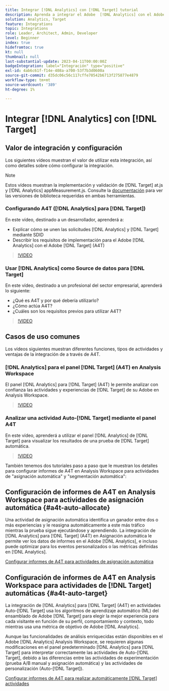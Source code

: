 ```yaml
---
title: Integrar [!DNL Analytics] con [!DNL Target] tutorial
description: Aprenda a integrar el Adobe  [!DNL Analytics] con el Adobe [!DNL Target].
solution: Analytics, Target
feature: Integrations
topic: Integrations
role: Leader, Architect, Admin, Developer
level: Beginner
index: true
hidefromtoc: true
kt: null
thumbnail: null
last-substantial-update: 2023-04-11T00:00:00Z
badgeIntegration: label="Integración" type="positive"
exl-id: 4ab6c61f-f14e-408a-a700-53f7b3d0600a
source-git-commit: d35dc06c56c117cffe70542b6713f275877e4879
workflow-type: tm+mt
source-wordcount: '389'
ht-degree: 1%

---
```


# Integrar [!DNL Analytics] con [!DNL Target]


## Valor de integración y configuración

Los siguientes vídeos muestran el valor de utilizar esta integración, así como detalles sobre cómo configurar la integración.

>[!NOTE]
>
>Estos vídeos muestran la implementación y validación de [!DNL Target] at.js y [!DNL Analytics] appMeasurement.js. Consulte la [documentación](https://experienceleague.adobe.com/docs/target/using/integrate/a4t/a4timplementation.html?lang=es) para ver las versiones de biblioteca requeridas en ambas herramientas.

### Configurando A4T ([!DNL Analytics] para [!DNL Target])

En este vídeo, destinado a un desarrollador, aprenderá a:

* Explicar cómo se unen las solicitudes [!DNL Analytics] y [!DNL Target] mediante SDID
* Describir los requisitos de implementación para el Adobe [!DNL Analytics] con el Adobe [!DNL Target] (A4T)

>[!VIDEO](https://video.tv.adobe.com/v/35146/?quality=12&learn=on)

### Usar [!DNL Analytics] como Source de datos para [!DNL Target]

En este vídeo, destinado a un profesional del sector empresarial, aprenderá lo siguiente:

* ¿Qué es A4T y por qué debería utilizarlo?
* ¿Cómo actúa A4T?
* ¿Cuáles son los requisitos previos para utilizar A4T?

>[!VIDEO](https://video.tv.adobe.com/v/3421724/?quality=12&learn=on&captions=spa)


## Casos de uso comunes

Los vídeos siguientes muestran diferentes funciones, tipos de actividades y ventajas de la integración de a través de A4T.

### [!DNL Analytics] para el panel [!DNL Target] (A4T) en Analysis Workspace

El panel [!DNL Analytics] para [!DNL Target] (A4T) le permite analizar con confianza las actividades y experiencias de [!DNL Target] de su Adobe en Analysis Workspace.

>[!VIDEO](https://video.tv.adobe.com/v/326711/?quality=12&learn=on&captions=spa)

### Analizar una actividad Auto-[!DNL Target] mediante el panel A4T

En este vídeo, aprenderá a utilizar el panel [!DNL Analytics] de [!DNL Target] para visualizar los resultados de una prueba de [!DNL Target] automática.

>[!VIDEO](https://video.tv.adobe.com/v/3412967/?quality=12&learn=on&captions=spa)

También tenemos dos tutoriales paso a paso que le muestran los detalles para configurar informes de A4T en Analysis Workspace para actividades de &quot;asignación automática&quot; y &quot;segmentación automática&quot;:

## Configuración de informes de A4T en Analysis Workspace para actividades de asignación automática {#a4t-auto-allocate}

Una actividad de asignación automática identifica un ganador entre dos o más experiencias y le reasigna automáticamente a este más tráfico mientras la prueba sigue ejecutándose y aprendiendo. La integración de [!DNL Analytics] para [!DNL Target] (A4T) en Asignación automática le permite ver los datos de informes en el Adobe [!DNL Analytics], e incluso puede optimizar para los eventos personalizados o las métricas definidas en [!DNL Analytics].

<a href="https://experienceleague.adobe.com/docs/target-learn/tutorials/integrations/set-up-a4t-reports-in-analysis-workspace-for-auto-allocate-activities.html?lang=es" class="spectrum-Button spectrum-Button--primary spectrum-Button--sizeM" target="_blank">
  <span class="spectrum-Button-label has-no-wrap has-text-weight-bold">Configurar informes de A4T para actividades de asignación automática</span>
</a>

## Configuración de informes de A4T en Analysis Workspace para actividades de [!DNL Target] automáticas {#a4t-auto-target}

La integración de [!DNL Analytics] para [!DNL Target] (A4T) en actividades Auto-[!DNL Target] usa los algoritmos de aprendizaje automático (ML) del ensamblado de Adobe [!DNL Target] para elegir la mejor experiencia para cada visitante en función de su perfil, comportamiento y contexto, todo mientras usa una métrica de objetivo de Adobe [!DNL Analytics].

Aunque las funcionalidades de análisis enriquecidas están disponibles en el Adobe [!DNL Analytics] Analysis Workspace, se requieren algunas modificaciones en el panel predeterminado [!DNL Analytics] para [!DNL Target] para interpretar correctamente las actividades de Auto-[!DNL Target], debido a las diferencias entre las actividades de experimentación (prueba A/B manual y asignación automática) y las actividades de personalización (Auto-[!DNL Target]).

<a href="https://experienceleague.adobe.com/docs/target-learn/tutorials/integrations/set-up-a4t-reports-in-analysis-workspace-for-auto-target-activities.html?lang=es" class="spectrum-Button spectrum-Button--primary spectrum-Button--sizeM" target="_blank">
  <span class="spectrum-Button-label has-no-wrap has-text-weight-bold">Configurar informes de A4T para realizar automáticamente [!DNL Target] actividades</span>
</a>
